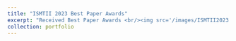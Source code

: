 ```yaml
---
title: "ISMTII 2023 Best Paper Awards"
excerpt: "Received Best Paper Awards <br/><img src='/images/ISMTII2023.png'>"
collection: portfolio
---
```



